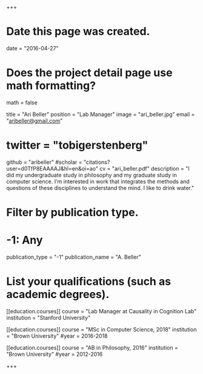 +++
# Date this page was created.
date = "2016-04-27"

# Does the project detail page use math formatting?
math = false

title = "Ari Beller"
position = "Lab Manager"
image = "ari_beller.jpg"
email = "aribeller@gmail.com"
# twitter = "tobigerstenberg"
github = "aribeller"
#scholar = "citations?user=d0TfP8EAAAAJ&hl=en&oi=ao"
cv = "ari_beller.pdf"
description = "I did my undergraduate study in philosophy and my graduate study in computer science. I'm interested in work that integrates the methods and questions of these disciplines to understand the mind. I like to drink water."

# Filter by publication type.
# -1: Any
publication_type = "-1"
publication_name = "A. Beller"

# List your qualifications (such as academic degrees).
[[education.courses]]
  course = "Lab Manager at Causality in Cognition Lab"
  institution = "Stanford University"

[[education.courses]]
  course = "MSc in Computer Science, 2018"
  institution = "Brown University"
  #year = 2016-2018

[[education.courses]]
  course = "AB in Philosophy, 2016"
  institution = "Brown University"
  #year = 2012-2016
 
+++

<!-- I'm the PI of Causality in Cognition lab (CICL). We at CICL study how  -->

<!-- ## Teaching -->

